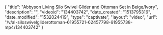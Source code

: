 {
    "title": "Abbyson Living Silo Swivel Glider and Ottoman Set in Beige\/Ivory",
    "description": "",
    "videoid": "134403742",
    "date_created": "1513795316",
    "date_modified": "1532024419",
    "type": "captivate",
    "layout": "video",
    "url": "\/v\/al-siloswivelgliderottoman-61955721-62457798-61955738-mp4\/134403742"
}